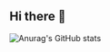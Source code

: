 ## Hi there 👋

![Anurag's GitHub stats](https://github-readme-stats-git-master-felipes-projects-e1811e04.vercel.app/api?username=Flackiusv2&hide=contribs,prs)


